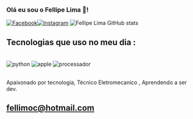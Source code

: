 ### Olá eu sou o Fellipe Lima 👋!



[![Facebook](https://img.shields.io/badge/Facebook-1877F2?style=for-the-badge&logo=facebook&logoColor=white)](https://www.facebook.com/fellipe.franca.5/)[![Instagram](https://img.shields.io/badge/Instagram-E4405F?style=for-the-badge&logo=inst)](https://www.instagram.com/francafellipe/)
![Fellipe Lima GitHub stats](https://github-readme-stats.vercel.app/api?username=francafellipe&show_icons=true&theme=dracula)
## Tecnologias que uso no meu dia :

<div style = 'display: inline_block'><br>
    <img align='center' alt='python' src='https://img.shields.io/badge/Python-3776AB?style=for-the-badge&logo=python&logoColor=white'/>
    <img align='center' alt='apple' src='https://img.shields.io/badge/Apple-MacBook_Pro_2012-999999?style=for-the-badge&logo=apple&logoColor=white'/>
    <img align='center' alt='processador' src='https://img.shields.io/badge/Intel-Core_i5_10th-0071C5?style=for-the-badge&logo=intel&logoColor=white'/>
    
</div><br/>

Apaixonado por tecnologia, Técnico Eletromecanico , Aprendendo a ser dev.

## fellimoc@hotmail.com
